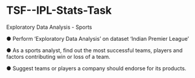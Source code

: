 # TSF--IPL-Stats-Task

Exploratory Data Analysis - Sports  

● Perform ‘Exploratory Data Analysis’ on dataset ‘Indian Premier League’ 

● As a sports analyst, find out the most successful teams, players and factors contributing win or loss of a team. 

● Suggest teams or players a company should endorse for its products.
